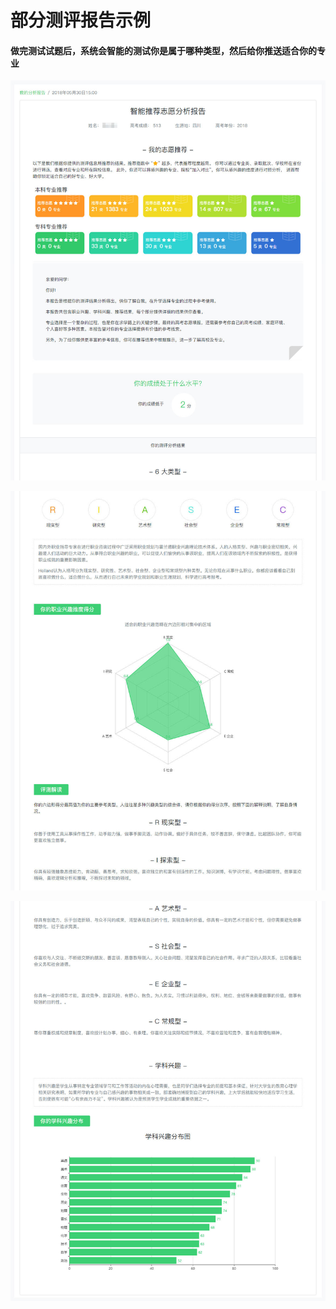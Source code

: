 # 部分测评报告示例

#### 做完测试试题后，系统会智能的测试你是属于哪种类型，然后给你推送适合你的专业

![](../.gitbook/assets/2f001_01.jpg)

![](../.gitbook/assets/assets-2f-ldiihpc_r_pao3whq1t-2f-ldjs-mkicoh9x6cv3mh-2f-ldjs7tl-68edzgdaasd-2f001_02.jpg)

![](../.gitbook/assets/ldjs8mmwmw2fi21p5y7-2f001_03.jpg)

